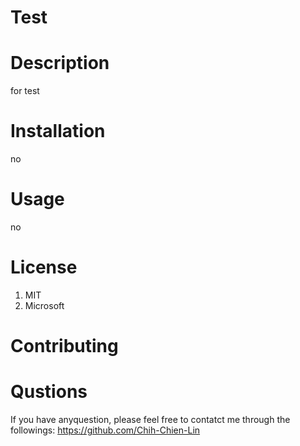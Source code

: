 # Test


# Description
for test
# Installation
no
# Usage
no
# License
1. MIT
1. Microsoft
# Contributing
# Qustions
If you have anyquestion, please feel free to contatct me through the followings:
https://github.com/Chih-Chien-Lin
<p align="center">
            <img alt="Personal avatar" src="https://avatars1.githubusercontent.com/u/58538193?v=4"  style = "200*200>
          </p>